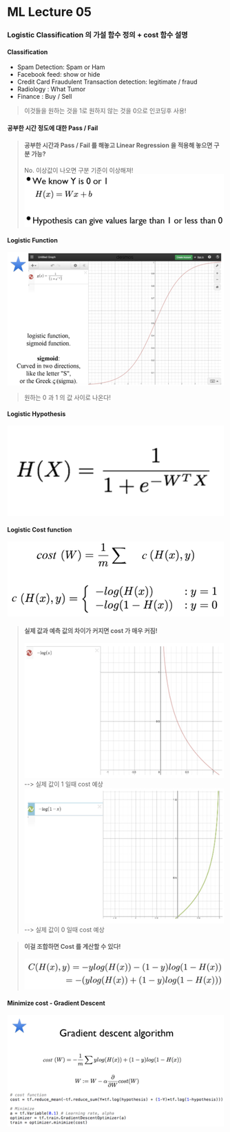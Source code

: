 # ML Lecture 05
### Logistic Classification 의 가설 함수 정의 + cost 함수 설명
#### Classification
* Spam Detection: Spam or Ham
* Facebook feed: show or hide
* Credit Card Fraudulent Transaction detection: legitimate / fraud
* Radiology : What Tumor
* Finance : Buy / Sell
> 이것들을 원하는 것을 1로 원하지 않는 것을 0으로 인코딩후 사용!

#### 공부한 시간 정도에 대한 Pass / Fail
> #### 공부한 시간과 Pass / Fail 를 해놓고 Linear Regression 을 적용해 놓으면 구분 가능?
> No. 이상값이 나오면 구분 기준이 이상해져!
> ![img](img/lec05-1.png)

#### Logistic Function
![img](img/lec05-2.png)
> 원하는 0 과 1 의 값 사이로 나온다!

#### Logistic Hypothesis
![img](img/lec05-3.png)

#### Logistic Cost function
![img](img/lec05-4.png)
> #### 실제 값과 예측 값의 차이가 커지면 cost 가 매우 커짐!
> ![img](img/lec05-5.png)
> --> 실제 값이 1 일때 cost 예상
> ![img](img/lec05-6.png)
> --> 실제 값이 0 일때 cost 예상

> #### 이걸 조합하면 Cost 를 계산할 수 있다!
> ![img](img/lec05-7.png)

#### Minimize cost - Gradient Descent
![img](img/lec05-8.png)